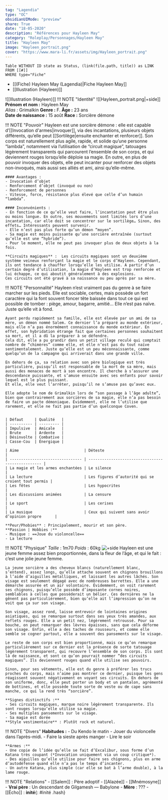 ```yaml
---
tag: "Lagendia"
type: "OC"
obsidianUIMode: "preview"
share: True
date: "18-05-2020"
description: "Références pour Hayleen May"
category: "Roleplay/Personnages/Hayleen May"
title: "Hayleen May"
image: "Hayleen_portrait.png"
cover: "https://www.mara-li.fr/assets/img/Hayleen_portrait.png"
---
```

```dataview
Table WITHOUT ID state as Status, (link(file.path, title)) as LINK 
FROM [[#]]
WHERE type="Fiche"
```

- [[(Fiche) Hayleen May (Lagendia)|Fiche Hayleen May]]
- [[Illustration (Hayleen)]]

![[Illustration (Hayleen)]]
!!! NOTE "Identité"
	![[Hayleen_portrait.png|+side]]
	**Prénom et nom :** Hayleen May  
	*Alias :* Grimalkin
	**Genre :** F.
	**Âge :** 23 ans  
	**Date de naissance :** 15 août 
	**Race :** Sorcière démone  

!!! NOTE "Pouvoir"
	Hayleen est une sorcière démone : elle est capable d’[[Invocation d'armes|invoquer]], via des incantations, plusieurs objets différents, qu’elle peut [[Sortilège|ensuite enchanter et renforcer]]. 
	Son corps est naturellement plus agile, rapide, et solide qu’une personne “lambda”, notamment via l’utilisation de “circuit magique”, tatouages légèrement transparents qui parcourent l’ensemble de son corps, et qui deviennent rouges lorsqu’elle déploie sa magie. 
	En outre, en plus de pouvoir invoquer des objets, elle peut incanter pour renforcer des objets non-invoqués, mais aussi ses alliés et ami, ainsi qu’elle-même. 
	
	#### Avantages :
	- Invocation d’objet
	- Renforcement d’objet (invoqué ou non)
	- Renforcement de personnes
	- Vitesse, force, résistance plus élevé que celle d’un humain “lambda”.
	
	#### Inconvénients :
	- En fonction de ce qu’elle veut faire, l’incantation peut être plus ou moins longue. En outre, ses mouvements sont limités lors d’une incantation, car elle doit se concentrer sur le sortilège… Sinon, des effets… Intéressants peuvent survenir.
	- Elle n’est pas plus forte qu’un démon “moyen”.
	- Sa magie est moins puissante qu’une sorcière entraînée (surtout qu’elle est une “hybride”).
	- Pour le moment, elle ne peut pas invoquer plus de deux objets à la fois.
	
	**Circuits magiques** :  Les circuits magiques sont un deuxième système veineux renforçant la magie et le corps d’Hayleen. Cependant, ils ont tendance à chauffer lorsqu’elle les utilise. A partir d’un certain degré d’utilisation, la magie d’Hayleen est trop renforcée et lui échappe, ce qui aboutit généralement à des explosions.
	Ces circuits ont été gravé à sa naissance ou peu après par sa mère.

!!! NOTE "Personnalité"
	Hayleen n’est vraiment pas du genre à se faire marcher sur les pieds. Elle est sociable, certes, mais possède un fort caractère qui la font souvent foncer tête baissée dans tout ce qui est possible de tomber : piège, amour, bagarre, amitié… Elle n’est pas naïve. Juste qu’elle vit à fond. 
	
	Ayant perdu rapidement sa famille, elle est élevée par un ami de sa mère, un démon nommé Salem. Ce dernier l’a préparé au monde extérieur, mais elle n’a pas énormément connaissance du monde extérieur. En effet, son hybridation étrange fait que certaines personnes souhaitent sa mort, et il a dû la préparer à se défendre. 
	Cela dit, elle a pu grandir dans un petit village reculé qui comptait nombre de “chimères” comme elle, et elle n’est pas du tout naïve sentimentalement. Juste qu’elle est un peu méconnaissante, comme quelqu’un de la campagne qui arriverait dans une grande ville.
	
	En dehors de ça, sa relation avec son père biologique est très particulière, puisqu’il est responsable de la mort de sa mère, mais aussi des menaces de mort à son encontre. Il cherche à s’assurer une descendance puissante, et s’amuse ensuite avec ses enfants pour savoir lequel est le plus puissant.
	Et elle, elle veut l’arrêter, puisqu’il ne s’amuse pas qu’avec eux.
	
	Elle adopte le nom de Grimalkin lors de “son passage à l’âge adulte”, bien que contrairement aux sorcières de sa magie, elle n’a pas besoin de faire un pacte démoniaque. Évidemment, elle ne l’utilise que rarement, et elle ne fait pas partie d’un quelconque Coven. 
	
	
	| Défaut     | Qualité   |
	| ---------- | --------- |
	| Impulsive  | Amicale   |
	| Brute      | Ardente   |
	| Désinvolte | Combative |
	| Casse-Cou  | Énergique |
	
	| Aime                             | Déteste                                           |
	| -------------------------------- | ------------------------------------------------- |
	| La magie et les armes enchantées | Le silence                                        |
	| La lecture                       | Les figures d’autorité qui se croient tout permis |
	| Les fêtes                        | Les hypocrites                                    |
	| Les discussions animées          | La censure                                        |
	| Le sport                         | Les cerises                                       |
	| La musique                       | Ceux qui suivent sans avoir d’opinion propre      |
	
	**Peur/Phobies** : Principalement, mourir et son père.
	**Passion | Hobbies :**
	- Musique : ==Joue du violoncelle==
	- La lecture

!!! NOTE "Physique"
	*Taille* : 1m70
	*Poids* : 60kg
	![+side](https://lh5.googleusercontent.com/YGkLl1TAv5q7Z5DXwwNlFJwuAjUUVv217w6Nd9uygb-fkhd4GZkXiqC25wy5Ehpr7tW1rwqiZlnLGaNL7vFiKgMflX-ILFLfJv2Dk0J8ImFEimxJs0ufmTOJX44LiddjGQdGSsdM)
	Hayleen est une jeune femme assez bien proportionnée, dans la fleur de l’âge, et qui le fait : c’est une jolie jeune femme.
	
	La jeune sorcière a des cheveux blancs (naturellement blanc, s’entend), assez longs, qu’elle attache souvent en chignons brouillons à l’aide d’aiguilles métalliques, et laissant les autres lâchés. Son visage est seulement dégagé avec de nombreuses barrettes. Elle a une démarche assurée et un air volontaire. Évidemment, on voit rarement ses chignons, puisqu’elle possède d’imposante cornes noires, semblables à celles que possèderait un bélier. Ces dernières ne la gênent pas particulièrement, bien qu’elle ait l’impression qu’on ne voit que ça sur son visage. 
	
	Son visage, assez rond, laisse entrevoir de lointaines origines asiatiques, qui se remarque surtout dans ses yeux très amandes, aux reflets rouges. Elle a un petit nez, légèrement retroussé. Pour sa bouche, on peut remarquer des lèvres épaisses, sans que cela déforme son visage. Enfin, elle a des taches de rousseurs, et comme elle semble se cogner partout, elle a souvent des pansements sur le visage.
	
	Le reste de son corps est bien proportionné, mais ce qu’on remarque particulièrement sur ce dernier est la présence de sorte tatouage légèrement transparent, qui recouvre l’ensemble de son corps. Ils sont là de naissance, et sont ce qu’on pourrait nommer “des circuits magiques”. Ils deviennent rouges quand elle utilise ses pouvoirs.
	
	Sinon, pour ses vêtements, elle est du genre à préférer les trucs proches du corps, mais n’aime pas montrer ce dernier, puisque les gens réagissent souvent négativement en voyant ses circuits. En dehors de son uniforme, donc, elle peut porter un body et un pantalon, agrémenté de bottines, et elle possède toute sorte de veste ou de cape sans manche, ce qui la rend très “sorcière”. 
	
	**Signes distinctifs :**
	- Ses circuits magiques, marque noire légèrement transparente. Ils sont rouges lorsqu’elle utilise sa magie. 
	- Ses multiples pansements sur le visage. 
	- Sa magie est dorée
	**Style vestimentaire** : Plutôt rock et naturel.

!!! NOTE "Divers"
	**Habitudes :**
	- Du Kendo le matin
	- Jouer du violoncelle dans l’après-midi.
	- Faire la sieste après manger
	- Lire le soir
	
	**Armes :**
	- Une copie de l’idée qu’elle se fait d’Excalibur, sous forme d’un Katana très coupant (*Invocation uniquement via un coup critique*).
	- Des aiguilles qu’elle utilise pour faire ses chignons, plus en arme d’autodéfense quand elle n’a pas le temps d’incanter. 
	- Un autre Katana, plus simple (car elle se bat à l’arme double), à la lame rouge.

!!! NOTE "Relations"
	- [[Salem]] : Père adoptif
	- [[Alazée]]
	- [[Mnémosyne]]
	- **Vrai père** : Un descendant de Gilgamesh — Babylone
	- **Mère** : ???
	- [[Écho]] : **inité**{: #inité .hash}  
